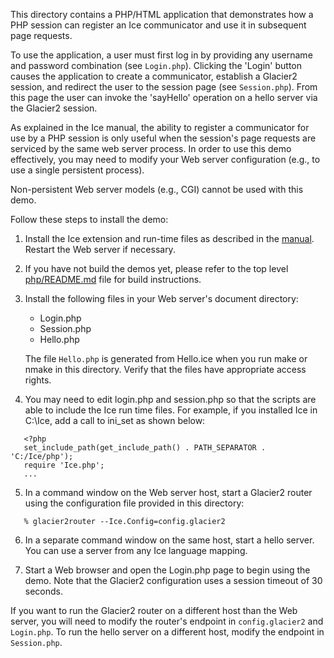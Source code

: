 This directory contains a PHP/HTML application that demonstrates how
a PHP session can register an Ice communicator and use it in
subsequent page requests.

To use the application, a user must first log in by providing any
username and password combination (see `Login.php`). Clicking the
'Login' button causes the application to create a communicator,
establish a Glacier2 session, and redirect the user to the session
page (see `Session.php`). From this page the user can invoke the
'sayHello' operation on a hello server via the Glacier2 session.

As explained in the Ice manual, the ability to register a communicator
for use by a PHP session is only useful when the session's page requests
are serviced by the same web server process. In order to use this demo
effectively, you may need to modify your Web server configuration 
(e.g., to use a single persistent process).

Non-persistent Web server models (e.g., CGI) cannot be used with this
demo.

Follow these steps to install the demo:

1) Install the Ice extension and run-time files as described in the
   [manual](1). Restart the Web server if necessary.

2) If you have not build the demos yet, please refer to the top level
   [php/README.md](../../README.md) file for build instructions.

3) Install the following files in your Web server's document
   directory:

   * Login.php
   * Session.php
   * Hello.php

   The file `Hello.php` is generated from Hello.ice when you run make or
   nmake in this directory. Verify that the files have appropriate
   access rights.

4) You may need to edit login.php and session.php so that the scripts
   are able to include the Ice run time files. For example, if you
   installed Ice in C:\Ice, add a call to ini_set as shown below:
```
   <?php
   set_include_path(get_include_path() . PATH_SEPARATOR . 'C:/Ice/php');
   require 'Ice.php';
   ...
```
5) In a command window on the Web server host, start a Glacier2 router
   using the configuration file provided in this directory:
```
   % glacier2router --Ice.Config=config.glacier2
```
6) In a separate command window on the same host, start a hello
   server. You can use a server from any Ice language mapping.

7) Start a Web browser and open the Login.php page to begin using the
   demo. Note that the Glacier2 configuration uses a session timeout
   of 30 seconds.

If you want to run the Glacier2 router on a different host than the
Web server, you will need to modify the router's endpoint in
`config.glacier2` and `Login.php`. To run the hello server on a different
host, modify the endpoint in `Session.php`.

[1]: https://doc.zeroc.com/display/Ice37/Using+the+Linux+Binary+Distributions#UsingtheLinuxBinaryDistributions-PHP